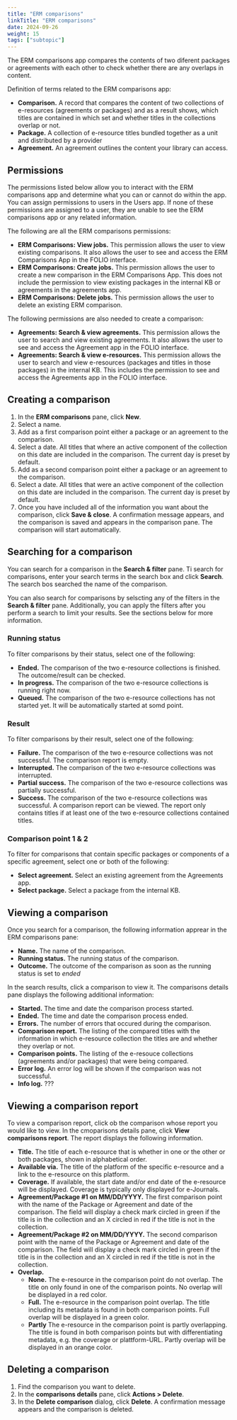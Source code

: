 ```yaml
---
title: "ERM comparisons"
linkTitle: "ERM comparisons"
date: 2024-09-26
weight: 15
tags: ["subtopic"]
---
```


The ERM comparisons app compares the contents of two diferent packages or agreements with each other to check whether there are any overlaps in content.

Definition of terms related to the ERM comparisons app:

* **Comparison.** A record that compares the content of two collections of e-resources (agreements or packages) and as a result shows, which titles are contained in which set and whether titles in the collections overlap or not.
* **Package.** A collection of e-resource titles bundled together as a unit and distributed by a provider
* **Agreement.** An agreement outlines the content your library can access.

## Permissions

The permissions listed below allow you to interact with the ERM comparisons app and determine what you can or cannot do within the app. You can assign permissions to users in the Users app. If none of these permissions are assigned to a user, they are unable to see the ERM comparisons app or any related information.

The following are all the ERM comparisons permissions:

* **ERM Comparisons: View jobs.** This permission allows the user to view existing comparisons. It also allows the user to see and access the ERM Comparisons App in the FOLIO interface.
* **ERM Comparisons: Create jobs.** This permission allows the user to create a new comparison in the ERM Comparisons App. This does not include the permission to view existing packages in the internal KB or agreements in the agreements app.
* **ERM Comparisons: Delete jobs.** This permission allows the user to delete an existing ERM comparison.

The following permissions are also needed to create a comparison:

* **Agreements: Search & view agreements.** This permission allows the user to search and view existing agreements. It also allows the user to see and access the Agreement app in the FOLIO interface.
* **Agreements: Search & view e-resources.** This permission allows the user to search and view e-resources (packages and titles in those packages) in the internal KB. This includes the permission to see and access the Agreements app in the FOLIO interface.

## Creating a comparison

1. In the **ERM comparisons** pane, click **New**.
2. Select a name.
3. Add as a first comparison point either a package or an agreement to the comparison.
4. Select a date. All titles that where an active component of the collection on this date are included in the comparison. The current day is preset by default.
5. Add as a second comparison point either a package or an agreement to the comparison.
6. Select a date. All titles that were an active component of the collection on this date are included in the comparison. The current day is preset by default.
7. Once you have included all of the information you want about the comparison, click **Save & close**. A confirmation message appears, and the comparison is saved and appears in the comparison pane. The comparison will start automatically.

## Searching for a comparison

You can search for a comparison in the **Search & filter** pane. Ti search for comparisons, enter your search terms in the search box and click **Search**. The search bos searched the name of the comparison.

You can also search for comparisons by selscting any of the filters in the **Search & filter** pane. Additionally, you can apply the filters after you perform a search to limit your results. See the sections below for more information.

###  Running status

To filter comparisons by their status, select one of the following:

* **Ended.** The comparison of the two e-resource collections is finished. The outcome/result can be checked.
* **In progress.** The comparison of the two e-resource collections is running right now.
* **Queued.** The comparison of the two e-resource collections has not started yet. It will be automatically started at somd point.

### Result

To filter comparisons by their result, select one of the following:

* **Failure.** The comparison of the two e-resource collections was not successful. The comparison report is empty.
* **Interrupted.** The comparison of the two e-resource collections was interrupted.
* **Partial success.** The comparison of the two e-resource collections was partially successful.
* **Success.** The comparison of the two e-resource collections was successful. A comparison report can be viewed. The report only contains titles if at least one of the two e-resource collections contained titles.

### Comparison point 1 & 2

To filter for comparisons that contain specific packages or components of a specific agreement, select one or both of the following:

* **Select agreement.** Select an existing agreement from the Agreements app.
* **Select package.** Select a package from the internal KB.

## Viewing a comparison

Once you search for a comparison, the following information apprear in the ERM comparisons pane:

* **Name.** The name of the comparison.
* **Running status.** The running status of the comparison.
* **Outcome.** The outcome of the comparison as soon as the running status is set to *ended*

In the search results, click a comparison to view it. The comparisons details pane displays the following additional information:

* **Started.** The time and date the comparison process started.
* **Ended.** The time and date the comparison process ended.
* **Errors.** The number of errors that occured during the comparison.
* **Comparison report.** The listing of the compared titles with the information in which e-resource collection the titles are and whether they overlap or not.
* **Comparison points.** The listing of the e-resouce collections (agreements and/or packages) that were being compared.
* **Error log.** An error log will be shown if the comparison was not successful.
* **Info log.** ???

## Viewing a comparison report

To view a comparison report, click ob the comparison whose report you would like to view. In the cmoparisons details pane, click **View comparisons report**. The report displays the following information.

* **Title.** The title of each e-resource that is whether in one or the other or both packages, shown in alphabetical order.
* **Available via.** The title of the platform of the specific e-resource and a link to the e-resource on this platform.
* **Coverage.** If available, the start date and/or end date of the e-resource will be displayed. Coverage is typically only displayed for e-Journals.
* **Agreement/Package #1 on MM/DD/YYYY.** The first comparison point with the name of the Package or Agreement and date of the comparison. The field will display a check mark circled in green if the title is in the collection and an X circled in red if the title is not in the collection. 
* **Agreement/Package #2 on MM/DD/YYYY.** The second comparison point with the name of the Package or Agreement and date of the comparison. The field will display a check mark circled in green if the title is in the collection and an X circled in red if the title is not in the collection. 
* **Overlap.**
  * **None.** The e-resource in the comparison point do not overlap. The title on only found in one of the comparison points. No overlap will be displayed in a red color.
  * **Full.** The e-resource in the comparison point overlap. The title including its metadata is found in both comparison points. Full overlap will be displayed in a green color.
  * **Partly** The e-resource in the comparison point is partly overlapping. The title is found in both comparison points but with differentiating metadata, e.g. the coverage or plattform-URL. Partly overlap will be displayed in an orange color.

## Deleting a comparison

1. Find the comparison you want to delete.
2. In the **comparisons details** pane, click **Actions > Delete**.
3. In the **Delete comparison** dialog, click **Delete**. A confirmation message appears and the comparison is deleted.
